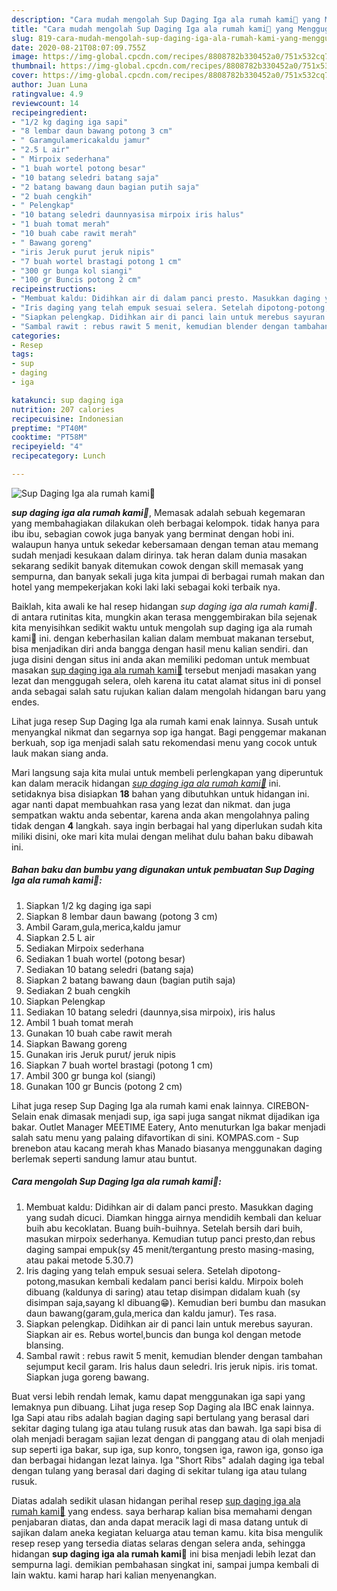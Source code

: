 ```yaml
---
description: "Cara mudah mengolah Sup Daging Iga ala rumah kami🐄 yang Menggugah Selera"
title: "Cara mudah mengolah Sup Daging Iga ala rumah kami🐄 yang Menggugah Selera"
slug: 819-cara-mudah-mengolah-sup-daging-iga-ala-rumah-kami-yang-menggugah-selera
date: 2020-08-21T08:07:09.755Z
image: https://img-global.cpcdn.com/recipes/8808782b330452a0/751x532cq70/sup-daging-iga-ala-rumah-kami🐄-foto-resep-utama.jpg
thumbnail: https://img-global.cpcdn.com/recipes/8808782b330452a0/751x532cq70/sup-daging-iga-ala-rumah-kami🐄-foto-resep-utama.jpg
cover: https://img-global.cpcdn.com/recipes/8808782b330452a0/751x532cq70/sup-daging-iga-ala-rumah-kami🐄-foto-resep-utama.jpg
author: Juan Luna
ratingvalue: 4.9
reviewcount: 14
recipeingredient:
- "1/2 kg daging iga sapi"
- "8 lembar daun bawang potong 3 cm"
- " Garamgulamericakaldu jamur"
- "2.5 L air"
- " Mirpoix sederhana"
- "1 buah wortel potong besar"
- "10 batang seledri batang saja"
- "2 batang bawang daun bagian putih saja"
- "2 buah cengkih"
- " Pelengkap"
- "10 batang seledri daunnyasisa mirpoix iris halus"
- "1 buah tomat merah"
- "10 buah cabe rawit merah"
- " Bawang goreng"
- "iris Jeruk purut jeruk nipis"
- "7 buah wortel brastagi potong 1 cm"
- "300 gr bunga kol siangi"
- "100 gr Buncis potong 2 cm"
recipeinstructions:
- "Membuat kaldu: Didihkan air di dalam panci presto. Masukkan daging yang sudah dicuci. Diamkan hingga airnya mendidih kembali dan keluar buih abu kecoklatan. Buang buih-buihnya. Setelah bersih dari buih, masukan mirpoix sederhanya. Kemudian tutup panci presto,dan rebus daging sampai empuk(sy 45 menit/tergantung presto masing-masing, atau pakai metode 5.30.7)"
- "Iris daging yang telah empuk sesuai selera. Setelah dipotong-potong,masukan kembali kedalam panci berisi kaldu. Mirpoix boleh dibuang (kaldunya di saring) atau tetap disimpan didalam kuah (sy disimpan saja,sayang kl dibuang😁). Kemudian beri bumbu dan masukan daun bawang(garam,gula,merica dan kaldu jamur). Tes rasa."
- "Siapkan pelengkap. Didihkan air di panci lain untuk merebus sayuran. Siapkan air es. Rebus wortel,buncis dan bunga kol dengan metode blansing."
- "Sambal rawit : rebus rawit 5 menit, kemudian blender dengan tambahan sejumput kecil garam. Iris halus daun seledri. Iris jeruk nipis. iris tomat. Siapkan juga goreng bawang."
categories:
- Resep
tags:
- sup
- daging
- iga

katakunci: sup daging iga 
nutrition: 207 calories
recipecuisine: Indonesian
preptime: "PT40M"
cooktime: "PT58M"
recipeyield: "4"
recipecategory: Lunch

---
```



![Sup Daging Iga ala rumah kami🐄](https://img-global.cpcdn.com/recipes/8808782b330452a0/751x532cq70/sup-daging-iga-ala-rumah-kami🐄-foto-resep-utama.jpg)

<b><i>sup daging iga ala rumah kami🐄</i></b>, Memasak adalah sebuah kegemaran yang membahagiakan dilakukan oleh berbagai kelompok. tidak hanya para ibu ibu, sebagian cowok juga banyak yang berminat dengan hobi ini. walaupun hanya untuk sekedar kebersamaan dengan teman atau memang sudah menjadi kesukaan dalam dirinya. tak heran dalam dunia masakan sekarang sedikit banyak ditemukan cowok dengan skill memasak yang sempurna, dan banyak sekali juga kita jumpai di berbagai rumah makan dan hotel yang mempekerjakan koki laki laki sebagai koki terbaik nya.

Baiklah, kita awali ke hal resep hidangan <i>sup daging iga ala rumah kami🐄</i>. di antara rutinitas kita, mungkin akan terasa menggembirakan bila sejenak kita menyisihkan sedikit waktu untuk mengolah sup daging iga ala rumah kami🐄 ini. dengan keberhasilan kalian dalam membuat makanan tersebut, bisa menjadikan diri anda bangga dengan hasil menu kalian sendiri. dan juga disini dengan situs ini anda akan memiliki pedoman untuk membuat masakan <u>sup daging iga ala rumah kami🐄</u> tersebut menjadi masakan yang lezat dan menggugah selera, oleh karena itu catat alamat situs ini di ponsel anda sebagai salah satu rujukan kalian dalam mengolah hidangan baru yang endes.

Lihat juga resep Sup Daging Iga ala rumah kami enak lainnya. Susah untuk menyangkal nikmat dan segarnya sop iga hangat. Bagi penggemar makanan berkuah, sop iga menjadi salah satu rekomendasi menu yang cocok untuk lauk makan siang anda.


Mari langsung saja kita mulai untuk membeli perlengkapan yang diperuntuk kan dalam meracik hidangan <u><i>sup daging iga ala rumah kami🐄</i></u> ini. setidaknya bisa disiapkan <b>18</b> bahan yang dibutuhkan untuk hidangan ini. agar nanti dapat membuahkan rasa yang lezat dan nikmat. dan juga sempatkan waktu anda sebentar, karena anda akan mengolahnya paling tidak dengan <b>4</b> langkah. saya ingin berbagai hal yang diperlukan sudah kita miliki disini, oke mari kita mulai dengan melihat dulu bahan baku dibawah ini.

<!--inarticleads1-->

##### Bahan baku dan bumbu yang digunakan untuk pembuatan Sup Daging Iga ala rumah kami🐄:

1. Siapkan 1/2 kg daging iga sapi
1. Siapkan 8 lembar daun bawang (potong 3 cm)
1. Ambil  Garam,gula,merica,kaldu jamur
1. Siapkan 2.5 L air
1. Sediakan  Mirpoix sederhana
1. Sediakan 1 buah wortel (potong besar)
1. Sediakan 10 batang seledri (batang saja)
1. Siapkan 2 batang bawang daun (bagian putih saja)
1. Sediakan 2 buah cengkih
1. Siapkan  Pelengkap
1. Sediakan 10 batang seledri (daunnya,sisa mirpoix), iris halus
1. Ambil 1 buah tomat merah
1. Gunakan 10 buah cabe rawit merah
1. Siapkan  Bawang goreng
1. Gunakan iris Jeruk purut/ jeruk nipis
1. Siapkan 7 buah wortel brastagi (potong 1 cm)
1. Ambil 300 gr bunga kol (siangi)
1. Gunakan 100 gr Buncis (potong 2 cm)


Lihat juga resep Sup Daging Iga ala rumah kami enak lainnya. CIREBON-Selain enak dimasak menjadi sup, iga sapi juga sangat nikmat dijadikan iga bakar. Outlet Manager MEETIME Eatery, Anto menuturkan Iga bakar menjadi salah satu menu yang palaing difavortikan di sini. KOMPAS.com - Sup brenebon atau kacang merah khas Manado biasanya menggunakan daging berlemak seperti sandung lamur atau buntut. 

<!--inarticleads2-->

##### Cara mengolah Sup Daging Iga ala rumah kami🐄:

1. Membuat kaldu: Didihkan air di dalam panci presto. Masukkan daging yang sudah dicuci. Diamkan hingga airnya mendidih kembali dan keluar buih abu kecoklatan. Buang buih-buihnya. Setelah bersih dari buih, masukan mirpoix sederhanya. Kemudian tutup panci presto,dan rebus daging sampai empuk(sy 45 menit/tergantung presto masing-masing, atau pakai metode 5.30.7)
1. Iris daging yang telah empuk sesuai selera. Setelah dipotong-potong,masukan kembali kedalam panci berisi kaldu. Mirpoix boleh dibuang (kaldunya di saring) atau tetap disimpan didalam kuah (sy disimpan saja,sayang kl dibuang😁). Kemudian beri bumbu dan masukan daun bawang(garam,gula,merica dan kaldu jamur). Tes rasa.
1. Siapkan pelengkap. Didihkan air di panci lain untuk merebus sayuran. Siapkan air es. Rebus wortel,buncis dan bunga kol dengan metode blansing.
1. Sambal rawit : rebus rawit 5 menit, kemudian blender dengan tambahan sejumput kecil garam. Iris halus daun seledri. Iris jeruk nipis. iris tomat. Siapkan juga goreng bawang.


Buat versi lebih rendah lemak, kamu dapat menggunakan iga sapi yang lemaknya pun dibuang. Lihat juga resep Sop Daging ala IBC enak lainnya. Iga Sapi atau ribs adalah bagian daging sapi bertulang yang berasal dari sekitar daging tulang iga atau tulang rusuk atas dan bawah. Iga sapi bisa di olah menjadi beragam sajian lezat dengan di panggang atau di olah menjadi sup seperti iga bakar, sup iga, sup konro, tongsen iga, rawon iga, gonso iga dan berbagai hidangan lezat lainya. Iga &#34;Short Ribs&#34; adalah daging iga tebal dengan tulang yang berasal dari daging di sekitar tulang iga atau tulang rusuk. 

Diatas adalah sedikit ulasan hidangan perihal resep <u>sup daging iga ala rumah kami🐄</u> yang endess. saya berharap kalian bisa memahami dengan penjabaran diatas, dan anda dapat meracik lagi di masa datang untuk di sajikan dalam aneka kegiatan keluarga atau teman kamu. kita bisa mengulik resep resep yang tersedia diatas selaras dengan selera anda, sehingga hidangan <b>sup daging iga ala rumah kami🐄</b> ini bisa menjadi lebih lezat dan sempurna lagi. demikian pembahasan singkat ini, sampai jumpa kembali di lain waktu. kami harap hari kalian menyenangkan.
